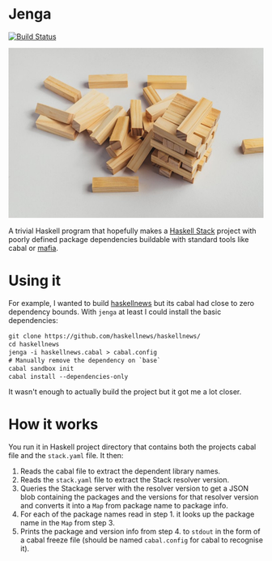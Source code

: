 # Jenga


[![Build Status](https://secure.travis-ci.org/erikd/jenga.svg?branch=master)](http://travis-ci.org/erikd/jenga)

![jenga](doc/jenga.jpg)

A trivial Haskell program that hopefully makes a
[Haskell Stack](https://docs.haskellstack.org/en/stable/README/) project with
poorly defined package dependencies buildable with standard tools like cabal
or [mafia](https://github.com/ambiata/mafia/).


# Using it

For example, I wanted to build
[haskellnews](https://github.com/haskellnews/haskellnews/) but its cabal had
close to zero dependency bounds. With `jenga` at least I could install the
basic dependencies:

```
git clone https://github.com/haskellnews/haskellnews/
cd haskellnews
jenga -i haskellnews.cabal > cabal.config
# Manually remove the dependency on `base`
cabal sandbox init
cabal install --dependencies-only
```

It wasn't enough to actually build the project but it got me a lot closer.


# How it works

You run it in Haskell project directory that contains both the projects cabal
file and the `stack.yaml` file. It then:

1. Reads the cabal file to extract the dependent library names.
2. Reads the `stack.yaml` file to extract the Stack resolver version.
3. Queries the Stackage server with the resolver version to get a JSON blob
   containing the packages and the versions for that resolver version and
   converts it into a `Map` from package name to package info.
4. For each of the package names read in step 1. it looks up the package name in
   the `Map` from step 3.
5. Prints the package and version info from step 4. to `stdout` in the form of
   a cabal freeze file (should be named `cabal.config` for cabal to recognise
   it).
